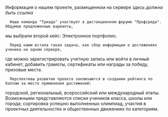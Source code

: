 Информация о нашем проекте, размещенном на сервере *здесь должна быть ссылка*  

      Наша команда "Триада" участвует в дистанционном форуме "Профсреда". Обдумав предложенные варианты,
мы выбрали второй кейс: Электронное портфолио.

      Перед нами встала такая задача, как сбор информации о достижениях ученика на одном сервере,
где можно зарегистрировать учетную запись или войти в личный кабинет, добавить грамоты, сертификаты
или награды за победу, призовые места.

      Перспективы развития проекта заключаются в создании рейтинга по баллам за место применения достижений:
городской, региональный, всероссийский или международный этапы. Возможными представляются списки учеников класса,
школы или города; сортировка успешно выполненных олимпиад, участия в проектных деятельностях и общественных движениях
по категориям.
